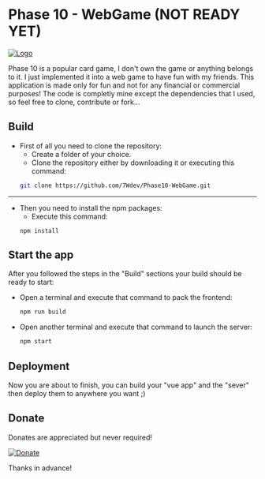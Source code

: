 # Phase 10 - WebGame (NOT READY YET)
[![Logo](https://play-lh.googleusercontent.com/TSWxyhsMENOyjTnRG5PmHFIMdg095lWEbcapjfsRbJ7YLicYUXS4mQ7tjhmjCIldTJ8k "Phase 10")](https://www.unorules.org/phase-10-rules/ "Phase 10")

Phase 10 is a popular card game, I don't own the game or anything belongs to it. I just implemented it into a web game to have fun with my friends.
This application is made only for fun and not for any financial or commercial purposes!
The code is completly mine except the dependencies that I used, so feel free to clone, contribute or fork...

## Build
- First of all you need to clone the repository:
	- Create a folder of your choice.
	- Clone the repository either by downloading it or executing this command:
	```bash
	git clone https://github.com/7Wdev/Phase10-WebGame.git
	```
---
- Then you need to install the npm packages: 
	- Execute this command:
	```
	npm install
	```

## Start the app
After you followed the steps in the "Build" sections your build should be ready to start:
- Open a terminal and execute that command to pack the frontend:
	```bash
	npm run build
	```
- Open another terminal and execute that command to launch the server:
	```bash
	npm start
	```
## Deployment
Now you are about to finish, you can build your "vue app" and the "sever" then deploy them to anywhere you want ;)

## Donate
Donates are appreciated but never required!

[![Donate](https://img.shields.io/badge/Donate-PayPal-green.svg)](https://www.paypal.com/paypalme/AdeIssawe)

Thanks in advance!

